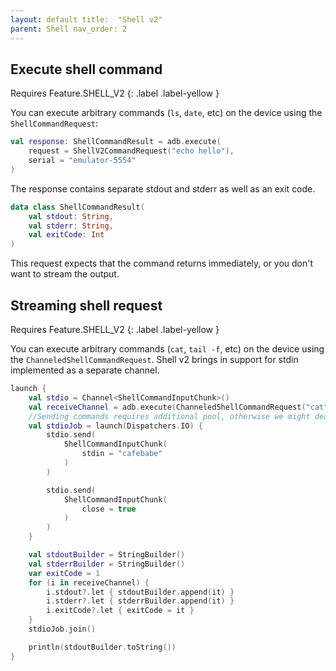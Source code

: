 ```yaml
---
layout: default title:  "Shell v2"
parent: Shell nav_order: 2
---
```


## Execute shell command

Requires Feature.SHELL_V2 {: .label .label-yellow }

You can execute arbitrary commands (`ls`, `date`, etc) on the device using the `ShellCommandRequest`:

```kotlin
val response: ShellCommandResult = adb.execute(
    request = ShellV2CommandRequest("echo hello"),
    serial = "emulator-5554"
)
```

The response contains separate stdout and stderr as well as an exit code.

```kotlin
data class ShellCommandResult(
    val stdout: String,
    val stderr: String,
    val exitCode: Int
)
```

This request expects that the command returns immediately, or you don't want to stream the output.

## Streaming shell request

Requires Feature.SHELL_V2 {: .label .label-yellow }

You can execute arbitrary commands (`cat`, `tail -f`, etc) on the device using the `ChanneledShellCommandRequest`. Shell v2 brings in
support for stdin implemented as a separate channel.

```kotlin
launch {
    val stdio = Channel<ShellCommandInputChunk>()
    val receiveChannel = adb.execute(ChanneledShellCommandRequest("cat", stdio), this, "emulator-5554")
    //Sending commands requires additional pool, otherwise we might deadlock
    val stdioJob = launch(Dispatchers.IO) {
        stdio.send(
            ShellCommandInputChunk(
                stdin = "cafebabe"
            )
        )

        stdio.send(
            ShellCommandInputChunk(
                close = true
            )
        )
    }

    val stdoutBuilder = StringBuilder()
    val stderrBuilder = StringBuilder()
    var exitCode = 1
    for (i in receiveChannel) {
        i.stdout?.let { stdoutBuilder.append(it) }
        i.stderr?.let { stderrBuilder.append(it) }
        i.exitCode?.let { exitCode = it }
    }
    stdioJob.join()

    println(stdoutBuilder.toString())
}
```
